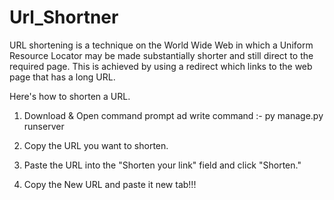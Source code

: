 # Url_Shortner

URL shortening is a technique on the World Wide Web in which a Uniform Resource Locator may be made substantially shorter and still direct to the required page. This is achieved by using a redirect which links to the web page that has a long URL. 

Here's how to shorten a URL.

1. Download & Open command prompt ad write command  :- py manage.py runserver

2. Copy the URL you want to shorten.

3. Paste the URL into the "Shorten your link" field and click "Shorten."

4. Copy the New URL and paste it new tab!!!
